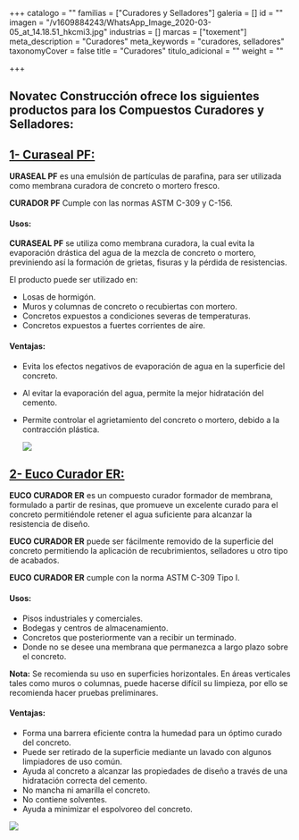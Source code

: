 +++
catalogo = ""
familias = ["Curadores y Selladores"]
galeria = []
id = ""
imagen = "/v1609884243/WhatsApp_Image_2020-03-05_at_14.18.51_hkcmi3.jpg"
industrias = []
marcas = ["toxement"]
meta_description = "Curadores"
meta_keywords = "curadores, selladores"
taxonomyCover = false
title = "Curadores"
titulo_adicional = ""
weight = ""

+++
## Novatec Construcción ofrece los siguientes productos para los Compuestos Curadores y Selladores:

## [**1- Curaseal PF:**](https://www.toxement.com.co/productos/portafolio/compuestos-curadores-y-selladores/curadores/?prodId=1393)

**URASEAL PF** es una emulsión de partículas de parafina, para ser utilizada como membrana curadora de concreto o mortero fresco.

**CURADOR PF** Cumple con las normas ASTM C-309 y C-156.

#### **Usos:**

**CURASEAL PF** se utiliza como membrana curadora, la cual evita la evaporación drástica del agua de la mezcla de concreto o mortero, previniendo así la formación de grietas, fisuras y la pérdida de resistencias.

El producto puede ser utilizado en:

* Losas de hormigón.
* Muros y columnas de concreto o recubiertas con mortero.
* Concretos expuestos a condiciones severas de temperaturas.
* Concretos expuestos a fuertes corrientes de aire.

#### **Ventajas:**

* Evita los efectos negativos de evaporación de agua en la superficie del concreto.
* Al evitar la evaporación del agua, permite la mejor hidratación del cemento.
* Permite controlar el agrietamiento del concreto o mortero, debido a la contracción plástica.

  ![](https://res.cloudinary.com/drnun7bay/image/upload/v1609883948/WhatsApp_Image_2021-01-05_at_15.58.25_tdzw0j.jpg)

## [**2- Euco Curador ER:**](https://www.toxement.com.co/productos/portafolio/compuestos-curadores-y-selladores/curadores/?prodId=1395)

**EUCO CURADOR ER** es un compuesto curador formador de membrana, formulado a partir de resinas, que promueve un excelente curado para el concreto permitiéndole retener el agua suficiente para alcanzar la resistencia de diseño.

**EUCO CURADOR ER** puede ser fácilmente removido de la superficie del concreto permitiendo la aplicación de recubrimientos, selladores u otro tipo de acabados.

**EUCO CURADOR ER** cumple con la norma ASTM C-309 Tipo I.

#### **Usos:**

* Pisos industriales y comerciales.
* Bodegas y centros de almacenamiento.
* Concretos que posteriormente van a recibir un terminado.
* Donde no se desee una membrana que permanezca a largo plazo sobre el concreto.

**Nota:** Se recomienda su uso en superficies horizontales. En áreas verticales tales como muros o columnas, puede hacerse difícil su limpieza, por ello se recomienda hacer pruebas preliminares.

#### **Ventajas:**

* Forma una barrera eficiente contra la humedad para un óptimo curado del concreto.
* Puede ser retirado de la superficie mediante un lavado con algunos limpiadores de uso común.
* Ayuda al concreto a alcanzar las propiedades de diseño a través de una hidratación correcta del cemento.
* No mancha ni amarilla el concreto.
* No contiene solventes.
* Ayuda a minimizar el espolvoreo del concreto.

![](https://res.cloudinary.com/drnun7bay/image/upload/v1609884541/WhatsApp_Image_2021-01-05_at_16.08.28_nicnnp.jpg)